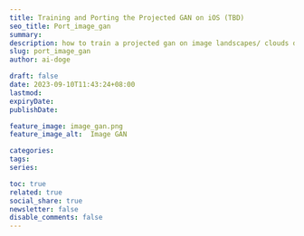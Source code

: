 ```yaml
---
title: Training and Porting the Projected GAN on iOS (TBD)
seo_title: Port_image_gan
summary: 
description: how to train a projected gan on image landscapes/ clouds dataset, then port it on iPhone.
slug: port_image_gan
author: ai-doge

draft: false
date: 2023-09-10T11:43:24+08:00
lastmod: 
expiryDate: 
publishDate: 

feature_image: image_gan.png
feature_image_alt:  Image GAN

categories:
tags:
series:

toc: true
related: true
social_share: true
newsletter: false
disable_comments: false
---
```


